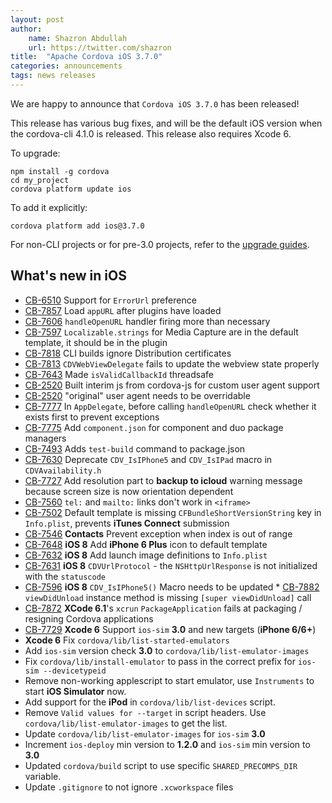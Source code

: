```yaml
---
layout: post
author:
    name: Shazron Abdullah
    url: https://twitter.com/shazron
title:  "Apache Cordova iOS 3.7.0"
categories: announcements
tags: news releases
---
```


We are happy to announce that `Cordova iOS 3.7.0` has been released!

This release has various bug fixes, and will be the default iOS version when the cordova-cli 4.1.0 is released.
This release also requires Xcode 6.

To upgrade:

    npm install -g cordova
    cd my_project
    cordova platform update ios

To add it explicitly:

    cordova platform add ios@3.7.0



For non-CLI projects or for pre-3.0 projects, refer to the [upgrade guides](http://cordova.apache.org/docs/en/edge/guide_platforms_index.md.html).

<!--more-->

## What's new in iOS

* [CB-6510](https://issues.apache.org/jira/browse/CB-6510) Support for `ErrorUrl` preference
* [CB-7857](https://issues.apache.org/jira/browse/CB-7857) Load `appURL` after plugins have loaded
* [CB-7606](https://issues.apache.org/jira/browse/CB-7606) `handleOpenURL` handler firing more than necessary
* [CB-7597](https://issues.apache.org/jira/browse/CB-7597) `Localizable.strings` for Media Capture are in the default template, it should be in the plugin
* [CB-7818](https://issues.apache.org/jira/browse/CB-7818) CLI builds ignore Distribution certificates
* [CB-7813](https://issues.apache.org/jira/browse/CB-7813) `CDVWebViewDelegate` fails to update the webview state properly
* [CB-7643](https://issues.apache.org/jira/browse/CB-7643) Made `isValidCallbackId` threadsafe
* [CB-2520](https://issues.apache.org/jira/browse/CB-2520) Built interim js from cordova-js for custom user agent support
* [CB-2520](https://issues.apache.org/jira/browse/CB-2520) "original" user agent needs to be overridable
* [CB-7777](https://issues.apache.org/jira/browse/CB-7777) In `AppDelegate`, before calling `handleOpenURL` check whether it exists first to prevent exceptions
* [CB-7775](https://issues.apache.org/jira/browse/CB-7775) Add `component.json` for component and duo package managers
* [CB-7493](https://issues.apache.org/jira/browse/CB-7493) Adds `test-build` command to package.json
* [CB-7630](https://issues.apache.org/jira/browse/CB-7630) Deprecate `CDV_IsIPhone5` and `CDV_IsIPad` macro in `CDVAvailability.h`
* [CB-7727](https://issues.apache.org/jira/browse/CB-7727) Add resolution part to **backup to icloud** warning message
because screen size is now orientation dependent
* [CB-7560](https://issues.apache.org/jira/browse/CB-7560) `tel:` and `mailto:` links don't work in `<iframe>`
* [CB-7502](https://issues.apache.org/jira/browse/CB-7502) Default template is missing `CFBundleShortVersionString` key in `Info.plist`, prevents **iTunes Connect** submission
* [CB-7546](https://issues.apache.org/jira/browse/CB-7546) **Contacts** Prevent exception when index is out of range
* [CB-7648](https://issues.apache.org/jira/browse/CB-7648) **iOS 8** Add **iPhone 6 Plus** icon to default template
* [CB-7632](https://issues.apache.org/jira/browse/CB-7632) **iOS 8** Add launch image definitions to `Info.plist`
* [CB-7631](https://issues.apache.org/jira/browse/CB-7631) **iOS 8** `CDVUrlProtocol` - the `NSHttpUrlResponse` is not initialized with the `statuscode`
* [CB-7596](https://issues.apache.org/jira/browse/CB-7596) **iOS 8** `CDV_IsIPhone5()` Macro needs to be updated * [CB-7882](https://issues.apache.org/jira/browse/CB-7882) `viewDidUnload` instance method is missing `[super viewDidUnload]` call
* [CB-7872](https://issues.apache.org/jira/browse/CB-7872) **XCode 6.1**'s `xcrun` `PackageApplication` fails at packaging / resigning Cordova applications
* [CB-7729](https://issues.apache.org/jira/browse/CB-7729) **Xcode 6** Support `ios-sim` **3.0** and new targets (**iPhone 6/6+**)
* **Xcode 6** Fix `cordova/lib/list-started-emulators`
* Add `ios-sim` version check **3.0** to `cordova/lib/list-emulator-images`
* Fix `cordova/lib/install-emulator` to pass in the correct prefix for `ios-sim --devicetypeid`
* Remove non-working applescript to start emulator, use `Instruments` to start **iOS Simulator** now.
* Add support for the **iPod** in `cordova/lib/list-devices` script.
* Remove `Valid values for --target` in script headers. Use `cordova/lib/list-emulator-images` to get the list.
* Update `cordova/lib/list-emulator-images` for `ios-sim` **3.0**
* Increment `ios-deploy` min version to **1.2.0** and `ios-sim` min version to **3.0**
* Updated `cordova/build` script to use specific `SHARED_PRECOMPS_DIR` variable.
* Update `.gitignore` to not ignore `.xcworkspace` files
